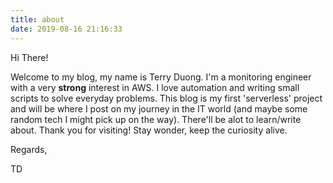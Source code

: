 ```yaml
---
title: about
date: 2019-08-16 21:16:33
---
```

Hi There!

Welcome to my blog, my name is Terry Duong. I'm a monitoring engineer with a very **strong** interest in AWS. I love automation and writing small scripts to solve everyday problems. This blog is my first 'serverless' project and will be where I post on my journey in the IT world (and maybe some random tech I might pick up on the way). There'll be alot to learn/write about. Thank you for visiting! Stay wonder, keep the curiosity alive.

Regards,

TD
